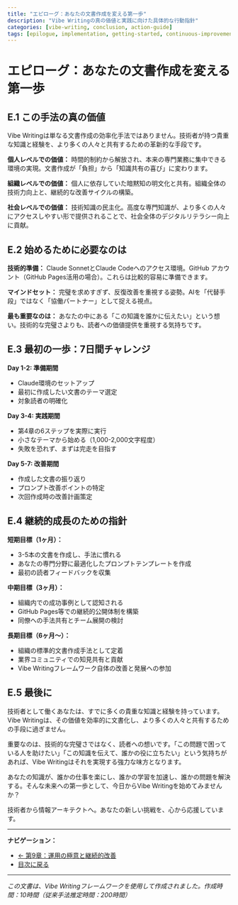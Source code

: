 ```yaml
---
title: "エピローグ：あなたの文書作成を変える第一歩"
description: "Vibe Writingの真の価値と実践に向けた具体的な行動指針"
categories: [vibe-writing, conclusion, action-guide]
tags: [epilogue, implementation, getting-started, continuous-improvement]
---
```


# エピローグ：あなたの文書作成を変える第一歩

## E.1 この手法の真の価値

Vibe Writingは単なる文書作成の効率化手法ではありません。技術者が持つ貴重な知識と経験を、より多くの人々と共有するための革新的な手段です。

**個人レベルでの価値：**
時間的制約から解放され、本来の専門業務に集中できる環境の実現。文書作成が「負担」から「知識共有の喜び」に変わります。

**組織レベルでの価値：**
個人に依存していた暗黙知の明文化と共有。組織全体の技術力向上と、継続的な改善サイクルの構築。

**社会レベルでの価値：**
技術知識の民主化。高度な専門知識が、より多くの人々にアクセスしやすい形で提供されることで、社会全体のデジタルリテラシー向上に貢献。

## E.2 始めるために必要なのは

**技術的準備：**
Claude SonnetとClaude Codeへのアクセス環境。GitHub アカウント（GitHub Pages活用の場合）。これらは比較的容易に準備できます。

**マインドセット：**
完璧を求めすぎず、反復改善を重視する姿勢。AIを「代替手段」ではなく「協働パートナー」として捉える視点。

**最も重要なのは：**
あなたの中にある「この知識を誰かに伝えたい」という想い。技術的な完璧さよりも、読者への価値提供を重視する気持ちです。

## E.3 最初の一歩：7日間チャレンジ

**Day 1-2: 準備期間**
- Claude環境のセットアップ
- 最初に作成したい文書のテーマ選定
- 対象読者の明確化

**Day 3-4: 実践期間**
- 第4章の6ステップを実際に実行
- 小さなテーマから始める（1,000-2,000文字程度）
- 失敗を恐れず、まずは完走を目指す

**Day 5-7: 改善期間**
- 作成した文書の振り返り
- プロンプト改善ポイントの特定
- 次回作成時の改善計画策定

## E.4 継続的成長のための指針

**短期目標（1ヶ月）：**
- 3-5本の文書を作成し、手法に慣れる
- あなたの専門分野に最適化したプロンプトテンプレートを作成
- 最初の読者フィードバックを収集

**中期目標（3ヶ月）：**
- 組織内での成功事例として認知される
- GitHub Pages等での継続的公開体制を構築
- 同僚への手法共有とチーム展開の検討

**長期目標（6ヶ月〜）：**
- 組織の標準的文書作成手法として定着
- 業界コミュニティでの知見共有と貢献
- Vibe Writingフレームワーク自体の改善と発展への参加

## E.5 最後に

技術者として働くあなたは、すでに多くの貴重な知識と経験を持っています。Vibe Writingは、その価値を効率的に文書化し、より多くの人々と共有するための手段に過ぎません。

重要なのは、技術的な完璧さではなく、読者への想いです。「この問題で困っている人を助けたい」「この知識を伝えて、誰かの役に立ちたい」という気持ちがあれば、Vibe Writingはそれを実現する強力な味方となります。

あなたの知識が、誰かの仕事を楽にし、誰かの学習を加速し、誰かの問題を解決する。そんな未来への第一歩として、今日からVibe Writingを始めてみませんか？

技術者から情報アーキテクトへ。あなたの新しい挑戦を、心から応援しています。

---

**ナビゲーション：**
- [← 第9章：運用の極意と継続的改善](chapter-09-operational-excellence.md)
- [目次に戻る](table-of-contents.md)

---

*この文書は、Vibe Writingフレームワークを使用して作成されました。作成時間：10時間（従来手法推定時間：200時間）*